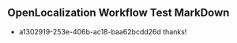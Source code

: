 ## OpenLocalization Workflow Test MarkDown
* a1302919-253e-406b-ac18-baa62bcdd26d thanks!

<!--HONumber=Sep16_HO1-->


